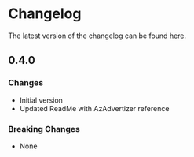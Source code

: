 # Changelog

The latest version of the changelog can be found [here](https://github.com/Azure/bicep-registry-modules/blob/main/avm/res/network/virtual-hub/CHANGELOG.md).

## 0.4.0

### Changes

- Initial version
- Updated ReadMe with AzAdvertizer reference

### Breaking Changes

- None

